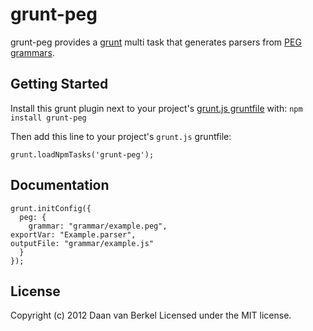 grunt-peg
=========

grunt-peg provides a [grunt][1] multi task that generates parsers from
[PEG grammars][2].

Getting Started
---------------

Install this grunt plugin next to your project's [grunt.js
gruntfile][3] with: `npm install grunt-peg`

Then add this line to your project's `grunt.js` gruntfile:

    grunt.loadNpmTasks('grunt-peg');

Documentation
-------------

    grunt.initConfig({
      peg: {
        grammar: "grammar/example.peg",
	exportVar: "Example.parser",
	outputFile: "grammar/example.js"
      }
    });

License
-------

Copyright (c) 2012 Daan van Berkel
Licensed under the MIT license.

[1]: http://gruntjs.com/ "Grunt Homepage"
[2]: http://en.wikipedia.org/wiki/Parsing_expression_grammar "Wikipedia on PEG grammars"
[3]: https://github.com/gruntjs/grunt/blob/master/docs/getting_started.md "Getting started documentation for grunt"

